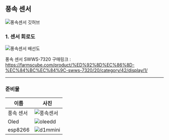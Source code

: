 ## 풍속 센서

![풍속센서 깃허브](https://user-images.githubusercontent.com/37902752/169436943-8d8c742e-8c38-429e-baf2-d17d848285b6.png)
### 1.  센서 회로도

![풍속센서 배선도](https://user-images.githubusercontent.com/37902752/169462391-8acecac6-e817-4387-b518-03dc182fc493.png)

 
풍속 센서 SWWS-7320 구매링크 : https://farmscube.com/product/%ED%92%8D%EC%86%8D-%EC%84%BC%EC%84%9C-swws-7320/20/category/42/display/1/  


--------

### 준비물
|이름|사진|
|----|-----|
|풍속 센서|![풍속센서](https://user-images.githubusercontent.com/37902752/169437289-59ef4e23-afc2-476f-aeb7-bed96e8c90ec.PNG)|
|Oled|![oleedd](https://user-images.githubusercontent.com/37902752/153120187-e9dfc7bd-49fb-484d-994d-68bb78064cb1.png)|
|esp8266|![d1mmini](https://user-images.githubusercontent.com/37902752/153120047-a398f2d9-739f-4dbd-a7e8-49a560cae8d0.png)|
